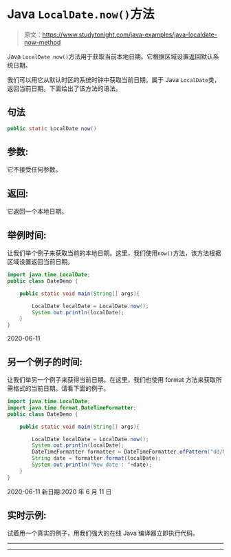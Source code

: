 # Java `LocalDate.now()`方法

> 原文：<https://www.studytonight.com/java-examples/java-localdate-now-method>

Java `LocalDate now()`方法用于获取当前本地日期。它根据区域设置返回默认系统日期。

我们可以用它从默认时区的系统时钟中获取当前日期。属于 Java `LocalDate`类，返回当前日期。下面给出了该方法的语法。

## 句法

```java
public static LocalDate now()
```

## 参数:

它不接受任何参数。

## 返回:

它返回一个本地日期。

## 举例时间:

让我们举个例子来获取当前的本地日期。这里，我们使用`now()`方法，该方法根据区域设置返回当前日期。

```java
import java.time.LocalDate; 
public class DateDemo {

	public static void main(String[] args){  

		LocalDate localDate = LocalDate.now();
		System.out.println(localDate);
	}
}
```

2020-06-11

## 另一个例子的时间:

让我们举另一个例子来获得当前日期。在这里，我们也使用 format 方法来获取所需格式的当前日期。请看下面的例子。

```java
import java.time.LocalDate;
import java.time.format.DateTimeFormatter; 
public class DateDemo {

	public static void main(String[] args){  

		LocalDate localDate = LocalDate.now();	
		System.out.println(localDate);
		DateTimeFormatter formatter = DateTimeFormatter.ofPattern("dd/MM/YYYY");
        String date = formatter.format(localDate);
        System.out.println("New date : "+date);
	}
}
```

2020-06-11
新日期:2020 年 6 月 11 日

## 实时示例:

试着用一个真实的例子，用我们强大的在线 Java 编译器立即执行代码。

* * *

* * *